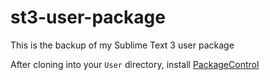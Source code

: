 # st3-user-package
This is the backup of my Sublime Text 3 user package

After cloning into your `User` directory, install [PackageControl](https://packagecontrol.io/installation)
